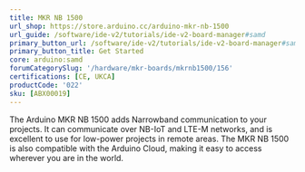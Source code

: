 ```yaml
---
title: MKR NB 1500
url_shop: https://store.arduino.cc/arduino-mkr-nb-1500
url_guide: /software/ide-v2/tutorials/ide-v2-board-manager#samd
primary_button_url: /software/ide-v2/tutorials/ide-v2-board-manager#samd
primary_button_title: Get Started
core: arduino:samd
forumCategorySlug: '/hardware/mkr-boards/mkrnb1500/156'
certifications: [CE, UKCA]
productCode: '022'
sku: [ABX00019]
---
```


The Arduino MKR NB 1500 adds Narrowband communication to your projects. It can communicate over NB-IoT and LTE-M networks, and is excellent to use for low-power projects in remote areas. The MKR NB 1500 is also compatible with the Arduino Cloud, making it easy to access wherever you are in the world.